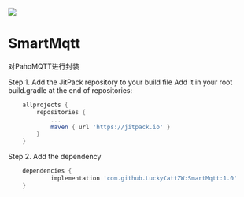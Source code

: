 [![](https://jitpack.io/v/LuckyCattZW/SmartMqtt.svg)](https://jitpack.io/#LuckyCattZW/SmartMqtt/1.0)



# SmartMqtt

对PahoMQTT进行封装


Step 1. Add the JitPack repository to your build file 
Add it in your root build.gradle at the end of repositories:
```gradle
	allprojects {
		repositories {
			...
			maven { url 'https://jitpack.io' }
		}
	}
```
Step 2. Add the dependency
```gradle
	dependencies {
	        implementation 'com.github.LuckyCattZW:SmartMqtt:1.0'
	}

```
